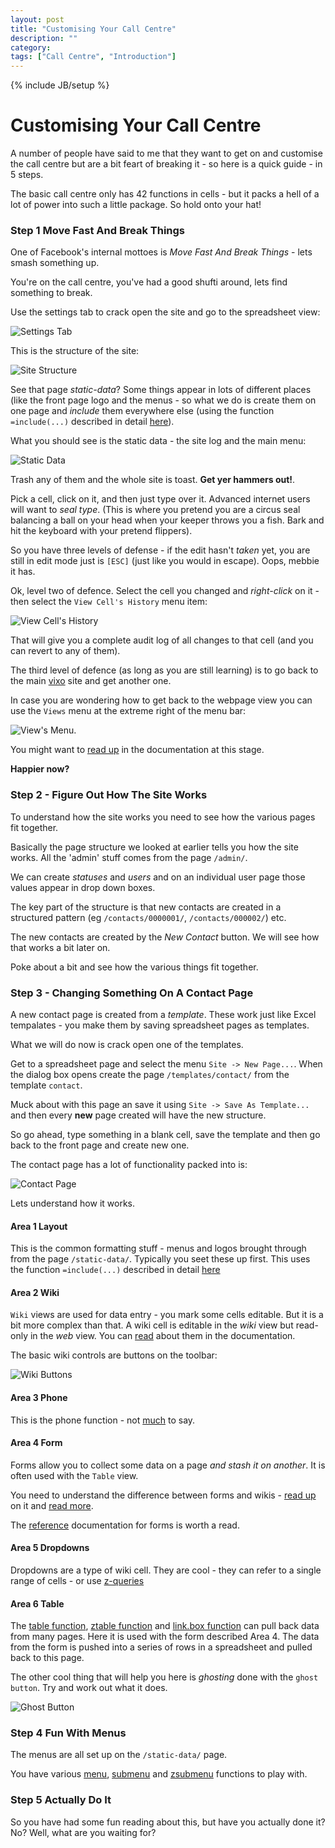 ```yaml
---
layout: post
title: "Customising Your Call Centre"
description: ""
category:
tags: ["Call Centre", "Introduction"]
---
```

{% include JB/setup %}

# Customising Your Call Centre #

A number of people have said to me that they want to get on and customise the call centre but are a bit feart of breaking it - so here is a quick guide - in 5 steps.

The basic call centre only has 42 functions in cells - but it packs a hell of a lot of power into such a little package. So hold onto your hat!

### Step 1 Move Fast And Break Things ###

One of Facebook's internal mottoes is _Move Fast And Break Things_ - lets smash something up.

You're on the call centre, you've had a good shufti around, lets find something to break.

Use the settings tab to crack open the site and go to the spreadsheet view:

![Settings Tab](/images/settings.png)

This is the structure of the site:

![Site Structure](/images/page-structure.png)

See that page _static-data_? Some things appear in lots of different places (like the front page logo and the menus - so what we do is create them on one page and _include_ them everywhere else (using the function `=include(...)` described in detail [here](http://documentation.vixo.com/contents/vixo-functions/layout-and-display/include.html, "Include Function")).

What you should see is the static data - the site log and the main menu:

![Static Data](/images/static-data.png)

Trash any of them and the whole site is toast. **Get yer hammers out!**.

Pick a cell, click on it, and then just type over it. Advanced internet users will want to _seal type_. (This is where you pretend you are a circus seal balancing a ball on your head when your keeper throws you a fish. Bark and hit the keyboard with your pretend flippers).

So you have three levels of defense - if the edit hasn't _taken_ yet, you are still in edit mode just is `[ESC]` (just like you would in escape). Oops, mebbie it has.

Ok, level two of defence. Select the cell you changed and *right-click* on it - then select the `View Cell's History` menu item:

![View Cell's History](/images/right-click-menu.png)

That will give you a complete audit log of all changes to that cell (and you can revert to any of them).

The third level of defence (as long as you are still learning) is to go back to the main [vixo](http://vixo.com/in/contact-centres/#signup "Vixo Website") site and get another one.

In case you are wondering how to get back to the webpage view you can use the `Views` menu at the extreme right of the menu bar:

![View's Menu](/images/views-menu).

You might want to [read up](http://documentation.vixo.com/contents/vixo-overview/web-and-wikipages.html "web and wiki pages") in the documentation at this stage.

**Happier now?**

### Step 2 - Figure Out How The Site Works ###

To understand how the site works you need to see how the various pages fit together.

Basically the page structure we looked at earlier tells you how the site works. All the 'admin' stuff comes from the page `/admin/`.

We can create _statuses_ and _users_ and on an individual user page those values appear in drop down boxes.

The key part of the structure is that new contacts are created in a structured pattern (eg `/contacts/0000001/`, `/contacts/000002/`) etc.

The new contacts are created by the _New Contact_ button. We will see how that works a bit later on.

Poke about a bit and see how the various things fit together.

### Step 3 - Changing Something On A Contact Page ###

A new contact page is created from a _template_. These work just like Excel tempalates - you make them by saving spreadsheet pages as templates.

What we will do now is crack open one of the templates.

Get to a spreadsheet page and select the menu `Site -> New Page...`. When the dialog box opens create the page `/templates/contact/` from the template `contact`.

Muck about with this page an save it using `Site -> Save As Template...` and then every **new** page created will have the new structure.

So go ahead, type something in a blank cell, save the template and then go back to the front page and create new one.

The contact page has a lot of functionality packed into is:

![Contact Page](/images/contact-page.png)

Lets understand how it works.

#### Area 1 Layout ####

This is the common formatting stuff - menus and logos brought through from the page `/static-data/`. Typically you seet these up first. This uses the function `=include(...)` described in detail [here](http://documentation.vixo.com/contents/vixo-functions/layout-and-display/include.html, "Include Function")

#### Area 2 Wiki ####

`Wiki` views are used for data entry - you mark some cells editable. But it is a bit more complex than that. A wiki cell is editable in the _wiki_ view but read-only in the _web_ view. You can [read](http://documentation.vixo.com/contents/vixo-overview/web-and-wikipages.html "web and wiki pages") about them in the documentation.

The basic wiki controls are buttons on the toolbar:

![Wiki Buttons](/images/wiki-buttons.png)

#### Area 3 Phone ####

This is the phone function - not [much](http://documentation.vixo.com/contents/vixo-functions/phone-and-email/phone-out.html "Phone Function") to say.

#### Area 4 Form ####

Forms allow you to collect some data on a page _and stash it on another_. It is often used with the `Table` view.

You need to understand the difference between forms and wikis - [read up](http://documentation.vixo.com/contents/vixo-overview/making-forms.html "Difference Between Forms And Wikis") on it and [read more](http://documentation.vixo.com/contents/indepth/making-forms.html "More Details Of The Difference Between Forms And Wikis").

The [reference](http://documentation.vixo.com/contents/vixo-functions/web-forms/introduction-to-form-functions.html "Web Form References") documentation for forms is worth a read.

#### Area 5 Dropdowns ####

Dropdowns are a type of wiki cell. They are cool - they can refer to a single range of cells - or use [z-queries](http://documentation.vixo.com/contents/indepth/database-queries.html "Z-Queries")

#### Area 6 Table ####

The [table function](http://documentation.vixo.com/contents/vixo-functions/layout-and-display/table.html "Table Function"), [ztable function](http://documentation.vixo.com/contents/vixo-functions/database/ztable.html "ZTable Function") and [link.box function](http://documentation.vixo.com/contents/vixo-functions/database/link.box.html "Link.Box Function") can pull back data from many pages. Here it is used with the form described Area 4. The data from the form is pushed into a series of rows in a spreadsheet and pulled back to this page.

The other cool thing that will help you here is _ghosting_ done with the `ghost button`. Try and work out what it does.

![Ghost Button](/images/ghost-button.png)

### Step 4 Fun With Menus ###

The menus are all set up on the `/static-data/` page.

You have various [menu](http://documentation.vixo.com/contents/vixo-functions/navigation/html-menu.html "Menu Function"), [submenu](http://documentation.vixo.com/contents/vixo-functions/navigation/html-submenu.html "Submenu Function") and [zsubmenu](http://documentation.vixo.com/contents/vixo-functions/navigation/html-zsubmenu.html "ZSubmenu Function") functions to play with.

### Step 5 Actually Do It ###

So you have had some fun reading about this, but have you actually done it? No? Well, what are you waiting for?